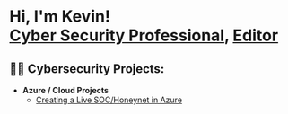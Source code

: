<h1>Hi, I'm Kevin! <br/><a href="https://github.com/kevind24/">Cyber Security Professional</a>, <a href="(https://www.linkedin.com/in/kevin-d-09218924/)">Editor</a>

<h2>👨‍💻 Cybersecurity Projects:</h2>

- <b>Azure / Cloud Projects</b>
  - [Creating a Live SOC/Honeynet in Azure](https://github.com/kevind24/Azure-SOC)
